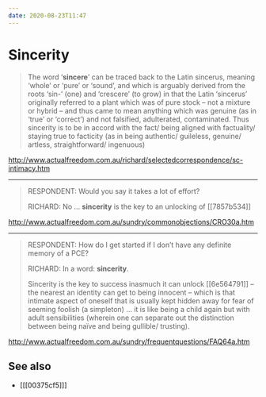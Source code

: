 ```yaml
---
date: 2020-08-23T11:47
---
```


# Sincerity

> The word ‘**sincere**’ can be traced back to the Latin sincerus, meaning ‘whole’ or ‘pure’ or ‘sound’, and which is arguably derived from the roots ‘sin-’ (one) and ‘crescere’ (to grow) in that the Latin ‘sincerus’ originally referred to a plant which was of pure stock – not a mixture or hybrid – and thus came to mean anything which was genuine (as in ‘true’ or ‘correct’) and not falsified, adulterated, contaminated. Thus sincerity is to be in accord with the fact/ being aligned with factuality/ staying true to facticity (as in being authentic/ guileless, genuine/ artless, straightforward/ ingenuous)

<http://www.actualfreedom.com.au/richard/selectedcorrespondence/sc-intimacy.htm>

---

> RESPONDENT: Would you say it takes a lot of effort?
>
> RICHARD: No ... **sincerity** is the key to an unlocking of [[7857b534]]

<http://www.actualfreedom.com.au/sundry/commonobjections/CRO30a.htm>

---

> RESPONDENT: How do I get started if I don’t have any definite memory of a PCE?
>
> RICHARD: In a word: **sincerity**.
>
> Sincerity is the key to success inasmuch it can unlock [[6e564791]] – the nearest an identity can get to being innocent – which is that intimate aspect of oneself that is usually kept hidden away for fear of seeming foolish (a simpleton) ... it is like being a child again but with adult sensibilities (wherein one can separate out the distinction between being naïve and being gullible/ trusting).

<http://www.actualfreedom.com.au/sundry/frequentquestions/FAQ64a.htm>

## See also

* [[[00375cf5]]]